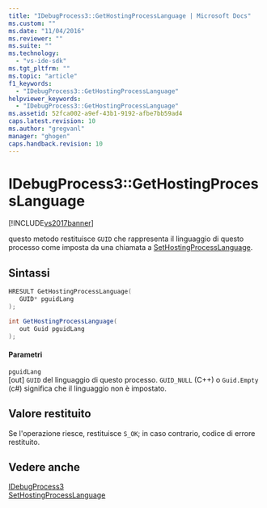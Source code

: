 ```yaml
---
title: "IDebugProcess3::GetHostingProcessLanguage | Microsoft Docs"
ms.custom: ""
ms.date: "11/04/2016"
ms.reviewer: ""
ms.suite: ""
ms.technology: 
  - "vs-ide-sdk"
ms.tgt_pltfrm: ""
ms.topic: "article"
f1_keywords: 
  - "IDebugProcess3::GetHostingProcessLanguage"
helpviewer_keywords: 
  - "IDebugProcess3::GetHostingProcessLanguage"
ms.assetid: 52fca002-a9ef-43b1-9192-afbe7bb59ad4
caps.latest.revision: 10
ms.author: "gregvanl"
manager: "ghogen"
caps.handback.revision: 10
---
```

# IDebugProcess3::GetHostingProcessLanguage
[!INCLUDE[vs2017banner](../../../code-quality/includes/vs2017banner.md)]

questo metodo restituisce `GUID` che rappresenta il linguaggio di questo processo come imposta da una chiamata a [SetHostingProcessLanguage](../../../extensibility/debugger/reference/idebugprocess3-sethostingprocesslanguage.md).  
  
## Sintassi  
  
```cpp  
HRESULT GetHostingProcessLanguage(  
   GUID* pguidLang  
);  
```  
  
```c#  
int GetHostingProcessLanguage(  
   out Guid pguidLang  
);  
```  
  
#### Parametri  
 `pguidLang`  
 \[out\]  `GUID` del linguaggio di questo processo.  `GUID_NULL` \(C\+\+\) o `Guid.Empty` \(c\#\) significa che il linguaggio non è impostato.  
  
## Valore restituito  
 Se l'operazione riesce, restituisce `S_OK`; in caso contrario, codice di errore restituito.  
  
## Vedere anche  
 [IDebugProcess3](../../../extensibility/debugger/reference/idebugprocess3.md)   
 [SetHostingProcessLanguage](../../../extensibility/debugger/reference/idebugprocess3-sethostingprocesslanguage.md)
